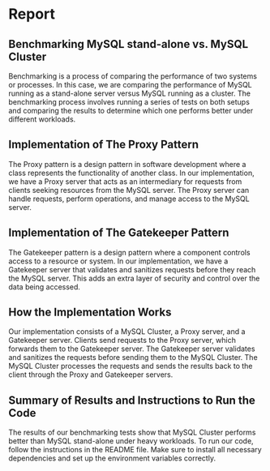 # Report

## Benchmarking MySQL stand-alone vs. MySQL Cluster

Benchmarking is a process of comparing the performance of two systems or processes. In this case, we are comparing the performance of MySQL running as a stand-alone server versus MySQL running as a cluster. The benchmarking process involves running a series of tests on both setups and comparing the results to determine which one performs better under different workloads.

## Implementation of The Proxy Pattern

The Proxy pattern is a design pattern in software development where a class represents the functionality of another class. In our implementation, we have a Proxy server that acts as an intermediary for requests from clients seeking resources from the MySQL server. The Proxy server can handle requests, perform operations, and manage access to the MySQL server.

## Implementation of The Gatekeeper Pattern

The Gatekeeper pattern is a design pattern where a component controls access to a resource or system. In our implementation, we have a Gatekeeper server that validates and sanitizes requests before they reach the MySQL server. This adds an extra layer of security and control over the data being accessed.

## How the Implementation Works

Our implementation consists of a MySQL Cluster, a Proxy server, and a Gatekeeper server. Clients send requests to the Proxy server, which forwards them to the Gatekeeper server. The Gatekeeper server validates and sanitizes the requests before sending them to the MySQL Cluster. The MySQL Cluster processes the requests and sends the results back to the client through the Proxy and Gatekeeper servers.

## Summary of Results and Instructions to Run the Code

The results of our benchmarking tests show that MySQL Cluster performs better than MySQL stand-alone under heavy workloads. To run our code, follow the instructions in the README file. Make sure to install all necessary dependencies and set up the environment variables correctly.
